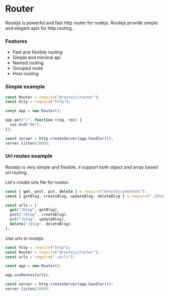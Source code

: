 # Router
Routejs is powerful and fast http router for nodejs.
Routejs provide simple and elegant apis for http routing.

### Features
- Fast and flexible routing
- Simple and minimal api
- Named routing
- Grouped route
- Host routing

### Simple example

```javascript
const Router = require("@routejs/router");
const http = require("http");

const app = new Router();

app.get("/", function (req, res) {
  res.end("Ok");
});

const server = http.createServer(app.handler());
server.listen(3000);
```

### Url routes example
Routejs is very simple and flexible, it support both object and array based url routing.

Let's create urls file for routes:
```javascript
const { get, post, put, delete } = require("@routejs/methods");
const { getBlog, createBlog, updateBlog, deleteBlog } = require("./blogs");

const urls = [
  get("/blog", getBlog),
  post("/blog", createBlog),
  put("/blog", updateBlog),
  delete("/blog", deleteBlog),
];
```

Use urls in routejs:
```javascript
const http = require("http");
const Router = require("@routejs/router");
const urls = require("./urls");

const app = new Router();

app.useRoutes(urls);

const server = http.createServer(app.handler());
server.listen(3000);
```
